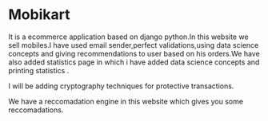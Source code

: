 # Mobikart
It is a ecommerce application based on django python.In this website we sell mobiles.I have used email sender,perfect validations,using data science concepts and giving recommendations to user based on his orders.We have also added statistics page in which i have added data science concepts and printing statistics .

I will be adding cryptography techniques for protective transactions.

We have a reccomadation engine in this website which gives you some reccomadations.
